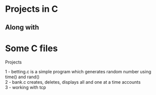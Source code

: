 # Projects in C 
## Along with
# Some C files


Projects

1 - betting.c is a simple program which generates random number using time() and rand() <br>
2 - bank.c creates, deletes, displays all and one at a time accounts<br>
3 - working with tcp<br>
